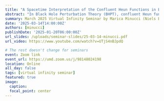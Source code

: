 ```yaml
---
title: "A Spacetime Interpretation of the Confluent Heun Functions in Black Hole Perturbation Theory"
abstract: "In Black Hole Perturbation Theory (BHPT), confluent Heun functions emerge as solutions to the radial Teukolsky equation, which governs the dynamics of perturbations in black hole spacetimes. While these functions have traditionally been studied for their analytic properties, their connection to the underlying spacetime geometry has been less explored. In this talk, I will present a spacetime interpretation of the confluent Heun functions, showing how their distinctive behaviour near their singular points reflects the structure of key surfaces in Kerr spacetimes. By interpreting homotopic transformations of the confluent Heun functions as changes in the spacetime foliation, I will establish a connection between these solutions and various regions of the black hole's global structure. Additionally, I will examine the relationship between these solutions and the hyperboloidal formulation of the Teukolsky equation. Although confluent Heun functions are not directly tied to hyperboloidal slices, I will show that the spacetime framework retains a structure that can be analysed using methods akin to those employed for Heun functions."
summary: March 2025 Virtual Infinity Seminar by Marica Minucci (Niels Bohr Institute)
date: '2025-03-14T14:00:00Z'
authors: [minucci]
publishDate: '2025-01-20T06:00:00Z'
url_slides: /uploads/seminar-slides/25-03-14-minucci.pdf
url_video: https://www.youtube.com/watch?v=UTjS4nBJpdQ

# The rest doesn't change for seminars
event: Zoom link
event_url: https://umd.zoom.us/j/98148024198
location: Online
all_day: false
tags: [virtual infinity seminar]
featured: true
image:  
  caption:
  focal_point: center
---
```

